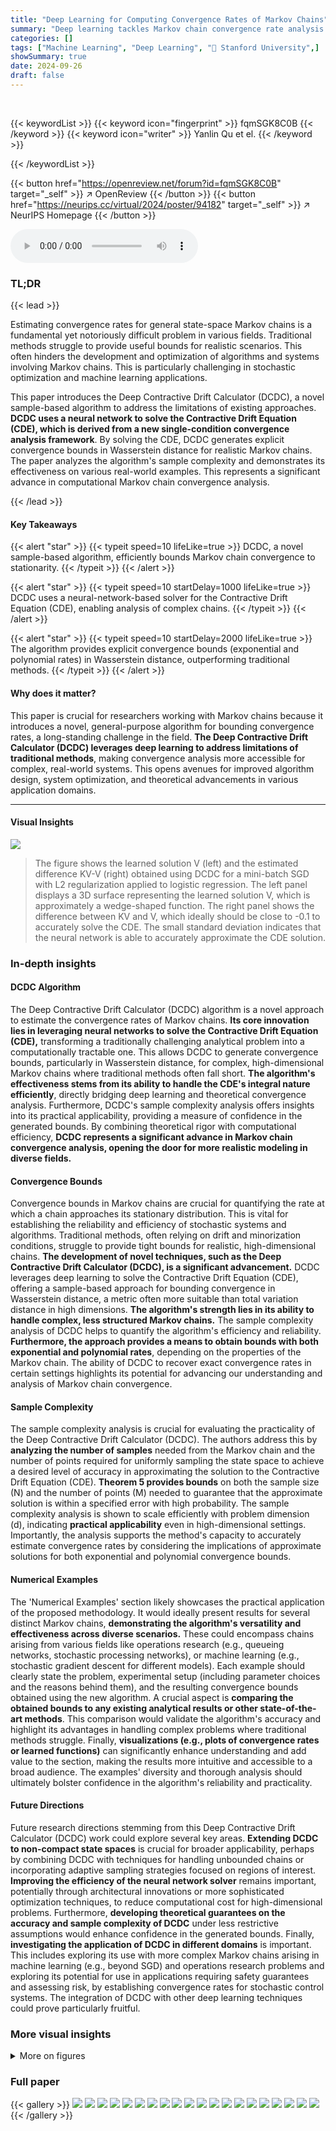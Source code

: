 ```yaml
---
title: "Deep Learning for Computing Convergence Rates of Markov Chains"
summary: "Deep learning tackles Markov chain convergence rate analysis! Deep Contractive Drift Calculator (DCDC) provides sample-based bounds in Wasserstein distance, surpassing traditional methods' limitations..."
categories: []
tags: ["Machine Learning", "Deep Learning", "🏢 Stanford University",]
showSummary: true
date: 2024-09-26
draft: false
---
```


<br>

{{< keywordList >}}
{{< keyword icon="fingerprint" >}} fqmSGK8C0B {{< /keyword >}}
{{< keyword icon="writer" >}} Yanlin Qu et el. {{< /keyword >}}
 
{{< /keywordList >}}

{{< button href="https://openreview.net/forum?id=fqmSGK8C0B" target="_self" >}}
↗ OpenReview
{{< /button >}}
{{< button href="https://neurips.cc/virtual/2024/poster/94182" target="_self" >}}
↗ NeurIPS Homepage
{{< /button >}}


<audio controls>
    <source src="https://ai-paper-reviewer.com/fqmSGK8C0B/podcast.wav" type="audio/wav">
    Your browser does not support the audio element.
</audio>


### TL;DR


{{< lead >}}

Estimating convergence rates for general state-space Markov chains is a fundamental yet notoriously difficult problem in various fields.  Traditional methods struggle to provide useful bounds for realistic scenarios. This often hinders the development and optimization of algorithms and systems involving Markov chains.  This is particularly challenging in stochastic optimization and machine learning applications.

This paper introduces the Deep Contractive Drift Calculator (DCDC), a novel sample-based algorithm to address the limitations of existing approaches. **DCDC uses a neural network to solve the Contractive Drift Equation (CDE), which is derived from a new single-condition convergence analysis framework**.  By solving the CDE, DCDC generates explicit convergence bounds in Wasserstein distance for realistic Markov chains. The paper analyzes the algorithm's sample complexity and demonstrates its effectiveness on various real-world examples.  This represents a significant advance in computational Markov chain convergence analysis.

{{< /lead >}}


#### Key Takeaways

{{< alert "star" >}}
{{< typeit speed=10 lifeLike=true >}} DCDC, a novel sample-based algorithm, efficiently bounds Markov chain convergence to stationarity. {{< /typeit >}}
{{< /alert >}}

{{< alert "star" >}}
{{< typeit speed=10 startDelay=1000 lifeLike=true >}} DCDC uses a neural-network-based solver for the Contractive Drift Equation (CDE), enabling analysis of complex chains. {{< /typeit >}}
{{< /alert >}}

{{< alert "star" >}}
{{< typeit speed=10 startDelay=2000 lifeLike=true >}} The algorithm provides explicit convergence bounds (exponential and polynomial rates) in Wasserstein distance, outperforming traditional methods. {{< /typeit >}}
{{< /alert >}}

#### Why does it matter?
This paper is crucial for researchers working with Markov chains because it introduces a novel, general-purpose algorithm for bounding convergence rates, a long-standing challenge in the field.  **The Deep Contractive Drift Calculator (DCDC) leverages deep learning to address limitations of traditional methods**, making convergence analysis more accessible for complex, real-world systems. This opens avenues for improved algorithm design, system optimization, and theoretical advancements in various application domains.

------
#### Visual Insights



![](https://ai-paper-reviewer.com/fqmSGK8C0B/figures_7_1.jpg)

> The figure shows the learned solution V (left) and the estimated difference KV-V (right) obtained using DCDC for a mini-batch SGD with L2 regularization applied to logistic regression.  The left panel displays a 3D surface representing the learned solution V, which is approximately a wedge-shaped function. The right panel shows the difference between KV and V, which ideally should be close to -0.1 to accurately solve the CDE. The small standard deviation indicates that the neural network is able to accurately approximate the CDE solution.







### In-depth insights


#### DCDC Algorithm
The Deep Contractive Drift Calculator (DCDC) algorithm is a novel approach to estimate the convergence rates of Markov chains.  **Its core innovation lies in leveraging neural networks to solve the Contractive Drift Equation (CDE),** transforming a traditionally challenging analytical problem into a computationally tractable one.  This allows DCDC to generate convergence bounds, particularly in Wasserstein distance, for complex, high-dimensional Markov chains where traditional methods often fall short.  **The algorithm's effectiveness stems from its ability to handle the CDE's integral nature efficiently**, directly bridging deep learning and theoretical convergence analysis.  Furthermore, DCDC's sample complexity analysis offers insights into its practical applicability, providing a measure of confidence in the generated bounds. By combining theoretical rigor with computational efficiency, **DCDC represents a significant advance in Markov chain convergence analysis, opening the door for more realistic modeling in diverse fields.**

#### Convergence Bounds
Convergence bounds in Markov chains are crucial for quantifying the rate at which a chain approaches its stationary distribution.  This is vital for establishing the reliability and efficiency of stochastic systems and algorithms. Traditional methods, often relying on drift and minorization conditions, struggle to provide tight bounds for realistic, high-dimensional chains. **The development of novel techniques, such as the Deep Contractive Drift Calculator (DCDC), is a significant advancement.** DCDC leverages deep learning to solve the Contractive Drift Equation (CDE), offering a sample-based approach for bounding convergence in Wasserstein distance, a metric often more suitable than total variation distance in high dimensions.  **The algorithm's strength lies in its ability to handle complex, less structured Markov chains.** The sample complexity analysis of DCDC helps to quantify the algorithm's efficiency and reliability. **Furthermore, the approach provides a means to obtain bounds with both exponential and polynomial rates**, depending on the properties of the Markov chain. The ability of DCDC to recover exact convergence rates in certain settings highlights its potential for advancing our understanding and analysis of Markov chain convergence.

#### Sample Complexity
The sample complexity analysis is crucial for evaluating the practicality of the Deep Contractive Drift Calculator (DCDC).  The authors address this by **analyzing the number of samples** needed from the Markov chain and the number of points required for uniformly sampling the state space to achieve a desired level of accuracy in approximating the solution to the Contractive Drift Equation (CDE).  **Theorem 5 provides bounds** on both the sample size (N) and the number of points (M) needed to guarantee that the approximate solution is within a specified error with high probability. The sample complexity analysis is shown to scale efficiently with problem dimension (d), indicating **practical applicability** even in high-dimensional settings.  Importantly, the analysis supports the method's capacity to accurately estimate convergence rates by considering the implications of approximate solutions for both exponential and polynomial convergence bounds.

#### Numerical Examples
The 'Numerical Examples' section likely showcases the practical application of the proposed methodology.  It would ideally present results for several distinct Markov chains, **demonstrating the algorithm's versatility and effectiveness across diverse scenarios.** These could encompass chains arising from various fields like operations research (e.g., queueing networks, stochastic processing networks), or machine learning (e.g., stochastic gradient descent for different models). Each example should clearly state the problem, experimental setup (including parameter choices and the reasons behind them), and the resulting convergence bounds obtained using the new algorithm.  A crucial aspect is **comparing the obtained bounds to any existing analytical results or other state-of-the-art methods**.  This comparison would validate the algorithm's accuracy and highlight its advantages in handling complex problems where traditional methods struggle.  Finally, **visualizations (e.g., plots of convergence rates or learned functions)** can significantly enhance understanding and add value to the section, making the results more intuitive and accessible to a broad audience.  The examples' diversity and thorough analysis should ultimately bolster confidence in the algorithm's reliability and practicality.

#### Future Directions
Future research directions stemming from this Deep Contractive Drift Calculator (DCDC) work could explore several key areas.  **Extending DCDC to non-compact state spaces** is crucial for broader applicability, perhaps by combining DCDC with techniques for handling unbounded chains or incorporating adaptive sampling strategies focused on regions of interest.  **Improving the efficiency of the neural network solver** remains important, potentially through architectural innovations or more sophisticated optimization techniques, to reduce computational cost for high-dimensional problems.  Furthermore, **developing theoretical guarantees on the accuracy and sample complexity of DCDC** under less restrictive assumptions would enhance confidence in the generated bounds.  Finally, **investigating the application of DCDC in different domains** is important.  This includes exploring its use with more complex Markov chains arising in machine learning (e.g., beyond SGD) and operations research problems and exploring its potential for use in applications requiring safety guarantees and assessing risk, by establishing convergence rates for stochastic control systems. The integration of DCDC with other deep learning techniques could prove particularly fruitful.


### More visual insights

<details>
<summary>More on figures
</summary>


![](https://ai-paper-reviewer.com/fqmSGK8C0B/figures_8_1.jpg)

> The figure shows the results of applying the Deep Contractive Drift Calculator (DCDC) algorithm to a tandem fluid network.  The left panel displays the learned solution V of the Contractive Drift Equation (CDE), KV - V = -0.1.  This solution represents a Lyapunov function that provides an explicit convergence rate for the network. The right panel shows the estimated difference between KV and V, demonstrating the accuracy of the learned solution in approximating the CDE. The close match between the left and right panels indicates a successful solution of the CDE.


![](https://ai-paper-reviewer.com/fqmSGK8C0B/figures_8_2.jpg)

> This figure shows the results of applying the Deep Contractive Drift Calculator (DCDC) to a regulated random walk.  The left panel displays the learned Lyapunov function V, which is a solution to the Contractive Drift Equation (CDE), KV-V = -0.1. Note the upside-down A-shape, which is different from the V-shapes typically observed in other Markov chains. The right panel shows the difference between KV and V, demonstrating the accuracy of the DCDC solution; the values are close to -0.1, indicating a good fit to the CDE.


</details>






### Full paper

{{< gallery >}}
<img src="https://ai-paper-reviewer.com/fqmSGK8C0B/1.png" class="grid-w50 md:grid-w33 xl:grid-w25" />
<img src="https://ai-paper-reviewer.com/fqmSGK8C0B/2.png" class="grid-w50 md:grid-w33 xl:grid-w25" />
<img src="https://ai-paper-reviewer.com/fqmSGK8C0B/3.png" class="grid-w50 md:grid-w33 xl:grid-w25" />
<img src="https://ai-paper-reviewer.com/fqmSGK8C0B/4.png" class="grid-w50 md:grid-w33 xl:grid-w25" />
<img src="https://ai-paper-reviewer.com/fqmSGK8C0B/5.png" class="grid-w50 md:grid-w33 xl:grid-w25" />
<img src="https://ai-paper-reviewer.com/fqmSGK8C0B/6.png" class="grid-w50 md:grid-w33 xl:grid-w25" />
<img src="https://ai-paper-reviewer.com/fqmSGK8C0B/7.png" class="grid-w50 md:grid-w33 xl:grid-w25" />
<img src="https://ai-paper-reviewer.com/fqmSGK8C0B/8.png" class="grid-w50 md:grid-w33 xl:grid-w25" />
<img src="https://ai-paper-reviewer.com/fqmSGK8C0B/9.png" class="grid-w50 md:grid-w33 xl:grid-w25" />
<img src="https://ai-paper-reviewer.com/fqmSGK8C0B/10.png" class="grid-w50 md:grid-w33 xl:grid-w25" />
<img src="https://ai-paper-reviewer.com/fqmSGK8C0B/11.png" class="grid-w50 md:grid-w33 xl:grid-w25" />
<img src="https://ai-paper-reviewer.com/fqmSGK8C0B/12.png" class="grid-w50 md:grid-w33 xl:grid-w25" />
<img src="https://ai-paper-reviewer.com/fqmSGK8C0B/13.png" class="grid-w50 md:grid-w33 xl:grid-w25" />
<img src="https://ai-paper-reviewer.com/fqmSGK8C0B/14.png" class="grid-w50 md:grid-w33 xl:grid-w25" />
<img src="https://ai-paper-reviewer.com/fqmSGK8C0B/15.png" class="grid-w50 md:grid-w33 xl:grid-w25" />
<img src="https://ai-paper-reviewer.com/fqmSGK8C0B/16.png" class="grid-w50 md:grid-w33 xl:grid-w25" />
<img src="https://ai-paper-reviewer.com/fqmSGK8C0B/17.png" class="grid-w50 md:grid-w33 xl:grid-w25" />
<img src="https://ai-paper-reviewer.com/fqmSGK8C0B/18.png" class="grid-w50 md:grid-w33 xl:grid-w25" />
<img src="https://ai-paper-reviewer.com/fqmSGK8C0B/19.png" class="grid-w50 md:grid-w33 xl:grid-w25" />
<img src="https://ai-paper-reviewer.com/fqmSGK8C0B/20.png" class="grid-w50 md:grid-w33 xl:grid-w25" />
{{< /gallery >}}